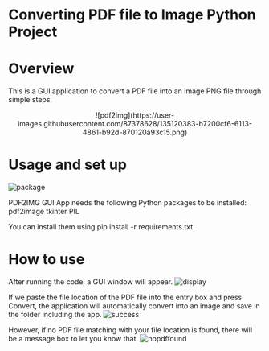 # Converting PDF file to Image Python Project

# Overview  
This is a GUI application to convert a PDF file into an image PNG file through simple steps.

<div align="center">  
![pdf2img](https://user-images.githubusercontent.com/87378628/135120383-b7200cf6-6113-4861-b92d-870120a93c15.png)
</div>

# Usage and set up
![package](https://user-images.githubusercontent.com/87378628/135120499-f13dedca-080a-443f-9520-d1633b441c96.png)

PDF2IMG GUI App needs the following Python packages to be installed: 
pdf2image
tkinter
PIL 

You can install them using pip install -r requirements.txt. 

# How to use
After running the code, a GUI window will appear. 
![display](https://user-images.githubusercontent.com/87378628/135120639-1e6260f3-c5cf-42d6-b39e-a7f42e97bfa5.png)


If we paste the file location of the PDF file into the entry box and press Convert, the application will automatically convert into an image and save in the folder including the app.
![success](https://user-images.githubusercontent.com/87378628/135120737-e3c55302-e91c-498c-8038-8b0acab7095c.png)


However, if no PDF file matching with your file location is found, there will be a message box to let you know that.
![nopdffound](https://user-images.githubusercontent.com/87378628/135120899-979452ca-bcfb-4cb7-a889-3f60a1a70070.png)
